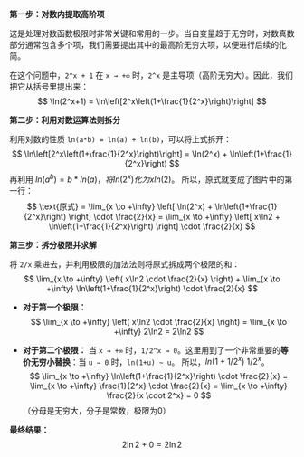 **第一步：对数内提取高阶项**

这是处理对数函数极限时非常关键和常用的一步。当自变量趋于无穷时，对数真数部分通常包含多个项，我们需要提出其中的最高阶无穷大项，以便进行后续的化简。

在这个问题中，`2^x + 1` 在 `x → +∞` 时，`2^x` 是主导项（高阶无穷大）。因此，我们把它从括号里提出来：
$$ \ln(2^x+1) = \ln\left[2^x\left(1+\frac{1}{2^x}\right)\right] $$

**第二步：利用对数运算法则拆分**

利用对数的性质 `ln(a*b) = ln(a) + ln(b)`，可以将上式拆开：
$$ \ln\left[2^x\left(1+\frac{1}{2^x}\right)\right] = \ln(2^x) + \ln\left(1+\frac{1}{2^x}\right) $$
再利用 $ln(a^b) = b*ln(a)，将 ln(2^x) 化为 xln(2)。$ 
所以，原式就变成了图片中的第一行：
$$ \text{原式} = \lim_{x \to +\infty} \left[ \ln(2^x) + \ln\left(1+\frac{1}{2^x}\right) \right] \cdot \frac{2}{x} = \lim_{x \to +\infty} \left[ x\ln2 + \ln\left(1+\frac{1}{2^x}\right) \right] \cdot \frac{2}{x} $$

**第三步：拆分极限并求解**

将 `2/x` 乘进去，并利用极限的加法法则将原式拆成两个极限的和：
$$ \lim_{x \to +\infty} \left( x\ln2 \cdot \frac{2}{x} \right) + \lim_{x \to +\infty} \ln\left(1+\frac{1}{2^x}\right) \cdot \frac{2}{x} $$

*   **对于第一个极限：**
    $$ \lim_{x \to +\infty} \left( x\ln2 \cdot \frac{2}{x} \right) = \lim_{x \to +\infty} 2\ln2 = 2\ln2 $$

*   **对于第二个极限：**
    当 `x → +∞` 时，`1/2^x → 0`。这里用到了一个非常重要的**等价无穷小替换**：当 `u → 0` 时，`ln(1+u) ~ u`。
    所以，$ln(1 + 1/2^x) ~ 1/2^x$。
    $$ \lim_{x \to +\infty} \ln\left(1+\frac{1}{2^x}\right) \cdot \frac{2}{x} = \lim_{x \to +\infty} \frac{1}{2^x} \cdot \frac{2}{x} = \lim_{x \to +\infty} \frac{2}{x \cdot 2^x} = 0 $$
    （分母是无穷大，分子是常数，极限为0）

**最终结果：**
$$ 2\ln2 + 0 = 2\ln2 $$
